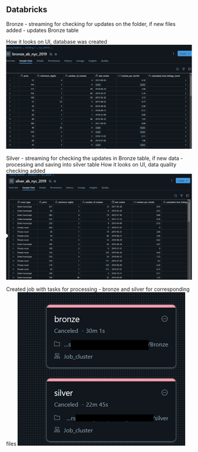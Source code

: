 ## Databricks 


Bronze - streaming for checking for updates on the folder, if new files added - updates Bronze table

How it looks on UI, database was created
![img.png](img.png)

Silver - streaming for checking the updates in Bronze table, if new data - processing and saving into silver table
How it looks on UI, data quality checking added
![img_1.png](img_1.png)

Created job with tasks for processing - bronze and silver for corresponding files
![img_2.png](img_2.png)
